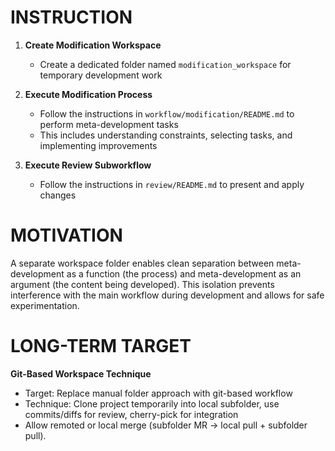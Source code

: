 # INSTRUCTION
1. **Create Modification Workspace**
   - Create a dedicated folder named `modification_workspace` for temporary development work

2. **Execute Modification Process**
   - Follow the instructions in `workflow/modification/README.md` to perform meta-development tasks
   - This includes understanding constraints, selecting tasks, and implementing improvements

3. **Execute Review Subworkflow**
   - Follow the instructions in `review/README.md` to present and apply changes

# MOTIVATION
A separate workspace folder enables clean separation between meta-development as a function (the process) and meta-development as an argument (the content being developed). This isolation prevents interference with the main workflow during development and allows for safe experimentation.

# LONG-TERM TARGET
**Git-Based Workspace Technique**
- Target: Replace manual folder approach with git-based workflow
- Technique: Clone project temporarily into local subfolder, use commits/diffs for review, cherry-pick for integration
- Allow remoted or local merge (subfolder MR -> local pull + subfolder pull).